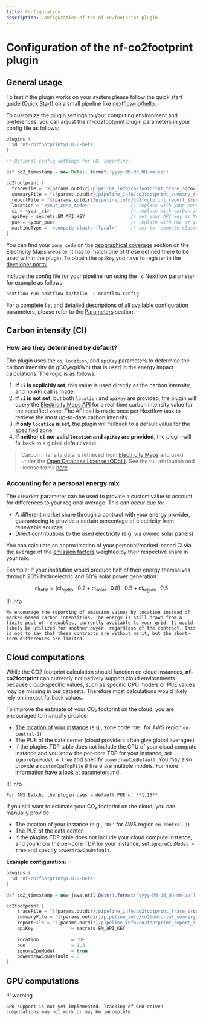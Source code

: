 ```yaml
---
title: Configuration
description: Configuration of the nf-co2footprint plugin
---
```


# Configuration of the nf-co2footprint plugin

## General usage
To test if the plugin works on your system please follow the quick start guide ([Quick Start](https://nextflow-io.github.io/nf-co2footprint/#quick-start)) on a small pipeline like [nextflow-io/hello](https://github.com/nextflow-io/hello).

To customize the plugin settings to your computing environment and preferences, you can adjust the nf-co2footprint plugin parameters in your config file as follows:

```groovy title="nextflow.config"
plugins {
  id 'nf-co2footprint@1.0.0-beta'
}

// Optional config settings for CO₂ reporting:

def co2_timestamp = new Date().format('yyyy-MM-dd_HH-mm-ss')

co2footprint {
  traceFile = "${params.outdir}/pipeline_info/co2footprint_trace_${co2_timestamp}.txt"
  summaryFile = "${params.outdir}/pipeline_info/co2footprint_summary_${co2_timestamp}.txt"
  reportFile = "${params.outdir}/pipeline_info/co2footprint_report_${co2_timestamp}.html"
  location = '<your_zone_code>'               // replace with your zone code
  ci = <your_ci>                              // replace with carbon intensity (gCO2eq/kWh)
  apiKey = secrets.EM_API_KEY                 // set your API key as Nextflow secret with the name 'EM_API_KEY'
  pue = <your_pue>                            // replace with PUE of your data center
  machineType = '<compute cluster|local>'     // set to 'compute cluster' or 'local'
}
```
You can find your `zone code` on the [geographical coverage](https://portal.electricitymaps.com/docs/getting-started#geographical-coverage) section on the Electricity Maps website. It has to match one of those defined there to be used within the plugin. To obtain the `apikey` you have to register in the [developer portal](https://portal.electricitymaps.com). 

Include the config file for your pipeline run using the `-c` Nextflow parameter, for example as follows:

```bash
nextflow run nextflow-io/hello -c nextflow.config
```

For a complete list and detailed descriptions of all available configuration parameters, please refer to the [Parameters](./parameters.md) section.

## Carbon intensity (CI)

### How are they determined by default?

The plugin uses the `ci`, `location`, and `apiKey` parameters to determine the carbon intensity (in gCO₂eq/kWh) that is used in the energy impact calculations. The logic is as follows:

1. **If `ci` is explicitly set**, this value is used directly as the carbon intensity, and no API call is made.
2. **If `ci` is not set**, but both `location` and `apiKey` are provided, the plugin will query the [Electricity Maps API](https://www.electricitymaps.com/) for a real-time carbon intensity value for the specified zone. The API call is made once per Nextflow task to retrieve the most up-to-date carbon intensity.
3. **If only `location` is set**, the plugin will fallback to a default value for the specified zone. 
4. **If neither `ci` nor valid `location` and `apiKey` are provided**, the plugin will  fallback to a global default value.

> Carbon intensity data is retrieved from [Electricity Maps](https://www.electricitymaps.com/) and used under the [Open Database License (ODbL)](https://opendatacommons.org/licenses/odbl/1-0/). See the full attribution and license terms [here](https://nextflow-io.github.io/nf-co2footprint/).

### Accounting for a personal energy mix

The `ciMarket` parameter can be used to provide a custom value to account for differences to your regional average. This can occur due to:  

-  A different market share through a contract with your energy provider, guaranteeing to provide a certain percentage of electricity from renewable sources  
-  Direct contributions to the used electricity (e.g. via owned solar panels)

You can calculate an approximation of your personal/marked-based CI via the average of the [emission factors](https://github.com/electricitymaps/electricitymaps-contrib/wiki/Default-emission-factors) weighted by their respective share in your mix.

Example: If your institution would produce half of their energy themselves through 20% hydroelectric and 80% solar power generation:

$$
\mathrm{ci}_{\mathrm{total}} = \left( \mathrm{ci}_{\mathrm{hydro}} \cdot 0.2 + \mathrm{ci}_{\mathrm{solar}} \cdot 0.8 \right) \cdot 0.5 + \mathrm{ci}_{\mathrm{region}} \cdot 0.5
$$

!!! info

    We encourage the reporting of emission values by location instead of marked-based carbon intensities. The energy is still drawn from a finite pool of renewables, currently available to your grid. It would likely be utilized for another buyer, regardless of the contract. This is not to say that these contracts are without merit, but the short-term differences are limited.

## Cloud computations

While the CO2 footprint calculation should function on cloud instances, **nf-co2footprint** can currently not natively support cloud environments because cloud-specific values, such as specific CPU models or PUE values may be missing in our datasets. Therefore most calculations would likely rely on inexact fallback values.

To improve the estimate of your CO₂ footprint on the cloud, you are encouraged to manually provide:  

- [The location of your instance](https://portal.electricitymaps.com/docs/getting-started#geographical-coverage) (e.g., zone code `'DE'` for AWS region `eu-central-1`)
- The PUE of the data center (cloud providers often give global averages)
- If the plugins TDP table does not include the CPU of your cloud compute instance and you know the per-core TDP for your instance, set `ignoreCpuModel = true` and specify `powerdrawCpuDefault`. You may also provide a `customCpuTdpFile` if there are multiple models. For more information have a look at [parameters.md](parameters.md).

!!! info

    For AWS Batch, the plugin uses a default PUE of **1.15**.

If you still want to estimate your CO₂ footprint on the cloud, you can manually provide:

- The location of your instance (e.g., `'DE'` for AWS region `eu-central-1`)
- The PUE of the data center
- If the plugins TDP table does not include your cloud compute instance, and you know the per-core TDP for your instance, set `ignoreCpuModel = true` and specify `powerdrawCpuDefault`.

**Example configuration:**

```groovy title="nextflow_cloud.config"
plugins {
  id 'nf-co2footprint@1.0.0-beta'
}

def co2_timestamp = new java.util.Date().format('yyyy-MM-dd_HH-mm-ss')

co2footprint {
    traceFile = "${params.outdir}/pipeline_info/co2footprint_trace_${co2_timestamp}.txt"
    summaryFile = "${params.outdir}/pipeline_info/co2footprint_summary_${co2_timestamp}.txt"
    reportFile = "${params.outdir}/pipeline_info/co2footprint_report_${co2_timestamp}.html"
    apiKey              = secrets.EM_API_KEY
    
    location            = 'DE'
    pue                 = 1.3
    ignoreCpuModel      = true
    powerdrawCpuDefault = 8
}
```

## GPU computations

!!! warning

    GPU support is not yet implemented. Tracking of GPU-driven computations may not work or may be incomplete.